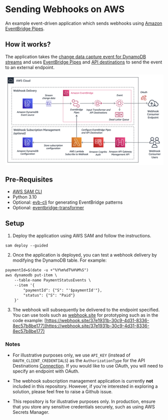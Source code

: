 # Sending Webhooks on AWS

An example event-driven application which sends webhooks using [Amazon EventBridge Pipes](https://docs.aws.amazon.com/eventbridge/latest/userguide/eb-pipes.html).

## How it works?

The application takes the [change data capture event for DynamoDB streams](https://docs.aws.amazon.com/amazondynamodb/latest/developerguide/Streams.html) and uses [EventBridge Pipes](https://docs.aws.amazon.com/eventbridge/latest/userguide/eb-pipes.html) and [API destinations](https://docs.aws.amazon.com/eventbridge/latest/userguide/eb-api-destinations.html) to send the event to an external endpoint.

![Reference Architecture](images/architecture-send-webhooks.png)

## Pre-Requisites

* [AWS SAM CLI](https://docs.aws.amazon.com/serverless-application-model/latest/developerguide/install-sam-cli.html)
* Python 3.10
* Optional: [evb-cli](https://github.com/mhlabs/evb-cli) for generating EventBridge patterns
* Optional: [eventbridge-transformer](https://eventbridge-transformer.vercel.app/)

## Setup

1. Deploy the application using AWS SAM and follow the instructions.

```
sam deploy --guided
```

2. Once the application is deployed, you can test a webhook delivery by modifying the DynamoDB table. For example:

```
paymentId=$(date -u +"%Y%m%dT%H%M%S")
aws dynamodb put-item \
    --table-name PaymentStatusEvents \
    --item '{
        "paymentId": {"S": "'$paymentId'"},
        "status": {"S": "Paid"}
    }'
```

3. The webhook will subsequently be delivered to the endpoint specified. You can use tools such as [webhook.site](https://webhook.site/) for prototyping such as in the code example: [https://webhook.site/37e1931b-30c9-4d31-8336-8ec57b8be177](https://webhook.site/37e1931b-30c9-4d31-8336-8ec57b8be177)

### Notes

* For illustrative purposes only, we use `API_KEY` (instead of `OAUTH_CLIENT_CREDENTIALS`) as the `AuthorizationType` for the API Destinations [Connection](https://docs.aws.amazon.com/AWSCloudFormation/latest/UserGuide/aws-resource-events-connection.html). If you would like to use OAuth, you will need to specify an endpoint with OAuth.

* The webhook subscription management application is currently **not** included in this repository. However, if you're interested in exploring a solution, please feel free to raise a Github issue.

* This repository is for illustrative purposes only. In production, ensure that you store any sensitive credentials securely, such as using AWS Secrets Manager.
